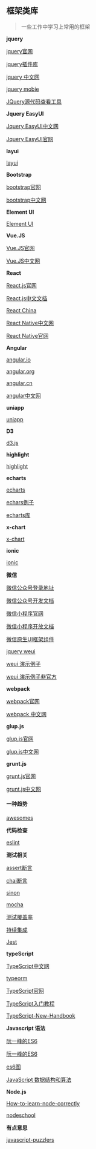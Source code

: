 ## 框架类库

> 一些工作中学习上常用的框架

**jquery**

[jquery官网](http://jquery.com/)

[jquery插件库](https://www.jq22.com/)

[jquery 中文网](https://www.jquery123.com/)

[jquery mobie](http://jquerymobile.com/)

[JQuery源代码查看工具](https://www.html.cn/tool/jQuerySourceViewer/)

**Jquery  EasyUI**

[Jquery EasyUI中文网](http://www.jeasyui.net/)

[Jquery EasyUI官网](http://www.jeasyui.com/)

**layui**

[layui](https://www.layui.com/)

**Bootstrap**

[bootstrap官网](https://getbootstrap.com/)

[bootstrap中文网](http://www.bootcss.com/)

**Element UI**

[Element UI](https://element.eleme.cn/#/zh-CN)

**Vue.JS**

[Vue.JS官网](https://vuejs.org/)

[Vue.JS中文网](https://cn.vuejs.org/)

**React**

[React.js官网](https://reactjs.org/)

[React.js中文文档](https://react.docschina.org/docs/react-api.html)

[React China](http://react-china.org/)

[React Native中文网](https://reactnative.cn/)

[React Native官网](https://facebook.github.io/react-native/)


**Angular**

[angular.io](https://angular.io/)

[angular.org](https://angularjs.org/)

[angular.cn](https://www.angular.cn/)

[angular中文网](https://www.angularjs.net.cn/)

**uniapp**

[uniapp](https://uniapp.dcloud.io/)

**D3**

[d3.js](https://d3js.org/)

**highlight**

[highlight](https://www.highlight.net/)

**echarts**

[echarts](https://echarts.baidu.com/)

[echars例子](https://echarts.baidu.com/echarts2/doc/example.html)

[echarts库](https://gallery.echartsjs.com/explore.html#sort=rank~timeframe=all~author=all)

**x-chart**

[x-chart](https://github.com/yugasun/x-chart)

**ionic**

[ionic](https://ionicframework.com/)

**微信**

[微信公众号登录地址](https://mp.weixin.qq.com/)

[微信公众号开发文档](https://mp.weixin.qq.com/wiki?t=resource/res_main&id=mp1445241432)

[微信小程序官网](https://mp.weixin.qq.com/cgi-bin/wx)

[微信小程序开放文档](https://developers.weixin.qq.com/miniprogram/dev/api/)

[微信原生UI框架组件](https://weui.io/)

[jquery weui](http://jqweui.com/)

[weui 演示例子](http://weui.shanliwawa.top/)

[weui 演示例子非官方](https://weui.io/example/#/)

**webpack**

[webpack官网](https://webpack.github.io/)

[webpack 中文网](https://www.webpackjs.com/)


**glup.js**

[glup.js官网](https://gulpjs.com/)

[glup.js中文网](https://www.gulpjs.com.cn/)

**grunt.js**

[grunt.js官网](https://gruntjs.com/)

[grunt.js中文网](https://www.gruntjs.net/)

#### 一种趋势

[awesomes](https://www.awesomes.cn/)

**代码检查**

[eslint](https://eslint.cn/)

**测试相关**

[assert断言](http://nodejs.cn/api/assert.html)

[chai断言](https://www.chaijs.com/)

[sinon](https://sinonjs.org)

[mocha](https://mochajs.org/)

[测试覆盖率](https://github.com/gotwarlost/istanbul)

[持续集成](https://travis-ci.org/)

[Jest](https://jestjs.io/zh-Hans/)

**typeScript**

[TypeScript中文网](https://www.tslang.cn/index.html)

[typeorm](https://github.com/typeorm/typeorm)

[TypeScript官网](https://www.typescriptlang.org/index.html)

[TypeScript入门教程](https://ts.xcatliu.com/)

[TypeScript-New-Handbook](https://github.com/microsoft/TypeScript-New-Handbook)


**Javascript 语法**

[阮一峰的ES6](http://javascript.ruanyifeng.com/)

[阮一峰的ES6](http://es6.ruanyifeng.com/#docs/class)

[es6图](https://es6katas.org/)

[JavaScript 数据结构和算法](https://etianqq.gitbooks.io/javascript-data-structures/content/)

**Node.js**

[How-to-learn-node-correctly](https://i5ting.github.io/How-to-learn-node-correctly/)

[nodeschool](https://nodeschool.io/zh-cn/#workshoppers)

**有点意思**

[javascript-puzzlers](http://javascript-puzzlers.herokuapp.com/)


